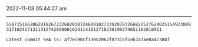 2022-11-03 05:44:27 am

---

`554715166286201826723260203072460910273392078326682252762402515492300931710242713113127426900016241141812718230199274651162818911`

`Latest commit SHA is: af7ec90cf13052062f87315fceb7a7ae8a4c384f `
